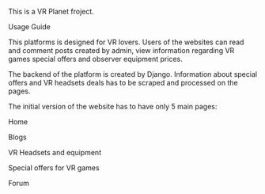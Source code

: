 This is a VR Planet froject. 

Usage Guide

This platforms is designed for VR lovers. Users of the websites can read and comment posts created by admin, view information regarding VR games special offers and observer equipment prices.

The backend of the platform is created by Django. Information about special offers and VR headsets deals has to be scraped and processed on the pages.

The initial version of the website has to have only 5 main pages:

Home

Blogs

VR Headsets and equipment

Special offers for VR games

Forum